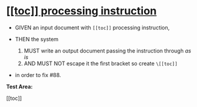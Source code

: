 # [[[toc]] processing instruction](#processing-instruction)

-   GIVEN an input document with `[[toc]]` processing instruction,

-   THEN the system

    1.  MUST write an output document passing the instruction through _as is_
    2.  AND MUST NOT escape it the first bracket so create `\[[toc]]`

-   in order to fix #88.

**Test Area:**

[[toc]]
